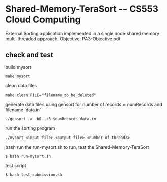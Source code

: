 # Shared-Memory-TeraSort -- CS553 Cloud Computing
External Sorting application implemented in a single node shared memory multi-threaded approach. 
Objective: PA3-Objective.pdf

## check and test 

build mysort
```
make mysort
```

clean data files
```
make clean FILE="filename_to_be_deleted"
```

generate data files using gensort for number of records = numRecords and filename 'data.in'
```
./gensort -a -b0 -t8 $numRecords data.in
```

run the sorting program
```
./mysort <input file> <output file> <number of threads>
```

bash run the run-mysort.sh to run, test the Shared-Memory-TeraSort
```
$ bash run-mysort.sh
```

test script  
```
$ bash test-submission.sh
```

